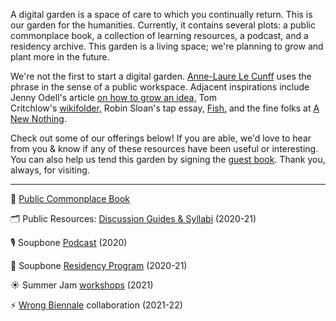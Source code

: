 A digital garden is a space of care to which you continually return. This is our garden for the humanities. Currently, it contains several plots: a public commonplace book, a collection of learning resources, a podcast, and a residency archive. This garden is a living space; we're planning to grow and plant more in the future.

We're not the first to start a digital garden. [Anne-Laure Le Cunff](https://www.mentalnodes.com/about) uses the phrase in the sense of a public workspace. Adjacent inspirations include Jenny Odell's article [on how to grow an idea,](https://thecreativeindependent.com/people/jenny-odell-how-to-grow-an-idea/) Tom Critchlow's [wikifolder,](https://tomcritchlow.com/wiki/) Robin Sloan's tap essay, [Fish,](https://www.robinsloan.com/fish/) and the fine folks at [A New Nothing](https://anewnothing.com/about/).

Check out some of our offerings below! If you are able, we'd love to hear from you & know if any of these resources have been useful or interesting. You can also help us tend this garden by signing the [guest book](https://forms.gle/UTD3p3WC94trSnnc8). Thank you, always, for visiting.

---

📓 [Public Commonplace Book](https://www.notion.so/soupbone/Commonplace-3e7cb1f697ec4b3490ee526e4c7bb552)

🗂 Public Resources: [Discussion Guides & Syllabi](/garden/public-resources) (2020-21)

🎙 Soupbone [Podcast](/garden/podcast) (2020)

📝 Soupbone [Residency Program](/garden/residency) (2020-21)

☀️ Summer Jam [workshops](/garden/summer-jam) (2021)

⚡️ [Wrong Biennale](http://youtube.com/watch?v=QK1JcmdWfwU) collaboration (2021-22)
